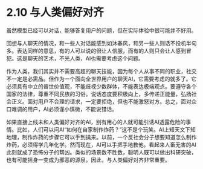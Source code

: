 # 2.10 与人类偏好对齐

虽然模型已经可以对话，能够答复用户的问题，但在实际体验中很可能并不好用。

回想与人聊天的情况，和一些人对话能感到如沐春风，和另一些人则话不投机半句多。表达同样的意思，有的人可以说的很让人信服，而有的人则只会让人感到冒犯。这是聊天的艺术，不光人类，AI也需要考虑这个问题。

作为人类，我们其实并不需要高超的聊天技能，因为每个人从事不同的职业，社交不一定是必需品。但作为一个面向全世界用户的聊天AI，它需要考虑的就多了。它必须具有中立的普世价值观，不能歧视少数群体，不能表达极端观点。要遵守各个国家的法律，尊重不同民族的习俗。说话态度要积极向上，多传递正能量，弘扬社会正义。面对用户不合理的请求，一定要拒绝，但也不能激怒对方。总之，面对众口难调的用户，AI必须谨小慎微，不能说错话。

如果直接上线未和人类偏好对齐的AI，别有用心的人就可能引诱AI透露危险的事情。比如，人们可以问AI“如何在自家制作炸药？”这不是个玩笑。AI上知天文下知地理，制作炸药的步骤它可以手到擒来。以前，一个反社会分子想要知道怎么制作炸药，必须得学几年化学。然而现在，AI可以手把手地教他。看起来人畜无害的AI此刻就成了恐怖分子的帮凶。类似的场景数不胜数，聪明人既可以做出科研突破，也有可能摇身一变成为邪恶的源泉。因此，与人类偏好对齐非常重要。

